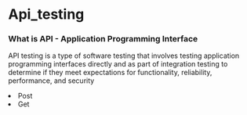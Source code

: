 # Api_testing
<h3> What is API - Application Programming Interface</h3>
<p>API testing is a type of software testing that involves testing application programming interfaces directly and as part of integration testing to determine if they meet expectations for functionality, reliability, performance, and security</p>
<li> Post </li>
<li>Get </li>


